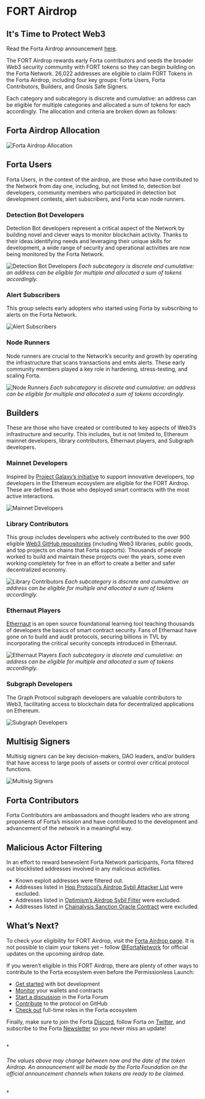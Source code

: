 # FORT Airdrop

<h2>It's Time to Protect Web3</h2>

Read the Forta Airdrop announcement [here](https://forta.org/blog/fort-airdrop/).

The FORT Airdrop rewards early Forta contributors and seeds the broader Web3 security community with FORT tokens so they can begin building on the Forta Network. 26,022 addresses are eligible to claim FORT Tokens in the Forta Airdrop, including four key groups: Forta Users, Forta Contributors, Builders, and Gnosis Safe Signers.

Each category and subcategory is discrete and cumulative: an address can be eligible for multiple categories and allocated a sum of tokens for each accordingly. The allocation and criteria are broken down as follows:

## Forta Airdrop Allocation

![Forta Airdrop Allocation](airdrop-table1.png)

## Forta Users

Forta Users, in the context of the airdrop, are those who have contributed to the Network from day one, including, but not limited to, detection bot developers, community members who participated in detection bot development contests, alert subscribers, and Forta scan node runners.

### Detection Bot Developers

Detection Bot developers represent a critical aspect of the Network by building novel and clever ways to monitor blockchain activity. Thanks to their ideas identifying needs and leveraging their unique skills for development, a wide range of security and operational activities are now being monitored by the Forta Network.

![Detection Bot Developers](airdrop-table2.png)
*Each subcategory is discrete and cumulative: an address can be eligible for multiple and allocated a sum of tokens accordingly.*

### Alert Subscribers

This group selects early adopters who started using Forta by subscribing to alerts on the Forta Network.

![Alert Subscribers](airdrop-table3.png)

### Node Runners

Node runners are crucial to the Network’s security and growth by operating the infrastructure that scans transactions and emits alerts. These early community members played a key role in hardening, stress-testing, and scaling Forta.

![Node Runners](airdrop-table4.png)
*Each subcategory is discrete and cumulative: an address can be eligible for multiple and allocated a sum of tokens accordingly.*

## Builders

These are those who have created or contributed to key aspects of Web3’s infrastructure and security. This includes, but is not limited to, Ethereum mainnet developers, library contributors, Ethernaut players, and Subgraph developers.

### Mainnet Developers

Inspired by [Project Galaxy’s initiative](https://blog.galaxy.eco/project-galaxy-announces-shadowy-super-coder-nft-pack-with-300-million-worth-of-perks-c5cb9ea2d18a) to support innovative developers, top developers in the Ethereum ecosystem are eligible for the FORT Airdrop. These are defined as those who deployed smart contracts with the most active interactions.

![Mainnet Developers](airdrop-table5.png)

### Library Contributors

This group includes developers who actively contributed to the over 900 eligible [Web3 GitHub repositories](https://docs.google.com/spreadsheets/d/1VgLQIiceycJf0i6gofPTWi05UCfJJ4PURBEvkSCLG-E/edit?usp=sharing) (including Web3 libraries, public goods, and top projects on chains that Forta supports). Thousands of people worked to build and maintain these projects over the years, some even working completely for free in an effort to create a better and safer decentralized economy.

![Library Contributors](airdrop-table6.png)
*Each subcategory is discrete and cumulative: an address can be eligible for multiple and allocated a sum of tokens accordingly.*

### Ethernaut Players

[Ethernaut](https://ethernaut.openzeppelin.com) is an open source foundational learning tool teaching thousands of developers the basics of smart contract security. Fans of Ethernaut have gone on to build and audit protocols, securing billions in TVL by incorporating the critical security concepts introduced in Ethernaut.

![Ethernaut Players](airdrop-table7.png)
*Each subcategory is discrete and cumulative: an address can be eligible for multiple and allocated a sum of tokens accordingly.*

### Subgraph Developers

The Graph Protocol subgraph developers are valuable contributors to Web3, facilitating access to blockchain data for decentralized applications on Ethereum.

![Subgraph Developers](airdrop-table8.png)

## Multisig Signers

Multisig signers can be key decision-makers, DAO leaders, and/or builders that have access to large pools of assets or control over critical protocol functions.

![Multisig Signers](airdrop-table9.png)

## Forta Contributors

Forta Contributors are ambassadors and thought leaders who are strong proponents of Forta’s mission and have contributed to the development and advancement of the network in a meaningful way.

## Malicious Actor Filtering

In an effort to reward benevolent Forta Network participants, Forta filtered out blocklisted addresses involved in any malicious activities.

- Known exploit addresses were filtered out.
- Addresses listed in [Hop Protocol’s Airdrop Sybil Attacker List](https://github.com/hop-protocol/hop-airdrop/blob/master/src/data/eliminatedSybilAttackers.csv) were excluded.
- Addresses listed in [Optimism’s Airdrop Sybil Filter](https://docs.google.com/spreadsheets/d/1kUAt-vrkID0yBkic72djWRxdliK8W_5rBGxq6-Iv3cg/edit#gid=822397105) were excluded.
- Addresses listed in [Chainalysis Sanction Oracle Contract](https://go.chainalysis.com/chainalysis-oracle-docs.html) were excluded.

## What’s Next?

To check your eligibility for FORT Airdrop, visit the [Forta Airdrop page](https://airdrop.forta.network). It is not possible to claim your tokens yet – follow [@FortaNetwork](https://twitter.com/fortanetwork) for official updates on the upcoming airdrop date.

If you weren’t eligible in this FORT Airdrop, there are plenty of other ways to contribute to the Forta ecosystem even before the Permissionless Launch:

- [Get started](https://forta.org/developers/) with bot development
- [Monitor](https://app.forta.network/) your wallets and contracts
- [Start a discussion](https://gov.forta.network/) in the Forta Forum
- [Contribute](https://github.com/forta-network) to the protocol on GitHub
- [Check out](https://boards.greenhouse.io/forta) full-time roles in the Forta ecosystem

Finally, make sure to join the Forta [Discord](https://discord.com/invite/fortanetwork), follow Forta on [Twitter](https://twitter.com/fortanetwork), and subscribe to the Forta [Newsletter](https://forta.substack.com/) so you never miss an update!

<br>
*<h6>The values above may change between now and the date of the token Airdrop. An announcement will be made by the Forta Foundation on the official announcement channels when tokens are ready to be claimed.</h6>*
